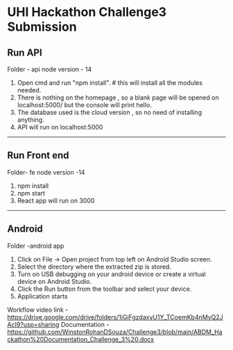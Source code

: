 # UHI Hackathon Challenge3 Submission

## Run API
Folder - api
node version - 14
1. Open cmd and run "npm install". # this will install all the modules needed.
2. There is nothing on the homepage , so a blank page will be opened on localhost:5000/ but the console will print hello.
3. The database used is the cloud version , so no need of installing anything.
4. API will run on localhost:5000
________

## Run Front end
Folder- fe
node version -14 

1. npm install
2. npm start
3. React app will run on 3000

_______

## Android
Folder -android app

1) Click on File -> Open project from top left on Android Studio screen.
2) Select the directory where the extracted zip is stored.
3) Turn on USB debugging on your android device or create a virtual device on Android Studio.
4) Click the Run button from the toolbar and select your device.
5) Application starts


Workflow video link - https://drive.google.com/drive/folders/1iGiFgzdaxyU1Y_TCoemKb4nMyQ2JAcI9?usp=sharing
Documentation - https://github.com/WinstonRohanDSouza/Challenge3/blob/main/ABDM_Hackathon%20Documentation_Challenge_3%20.docx
